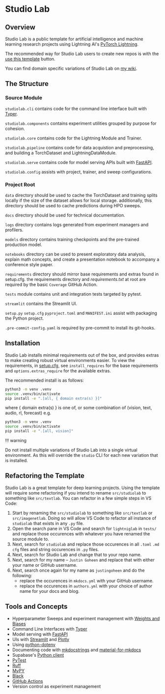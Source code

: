 # Studio Lab

## Overview

Studio Lab is a public template for artificial intelligence and machine learning research projects using Lightning AI's [PyTorch Lightning](https://lightning.ai/docs/pytorch/latest/).

The recommended way for Studio Lab users to create new repos is with the [use this template](https://github.com/new?template_name=studio-lab&template_owner=JustinGoheen) button.

You can find domain specific variations of Studio Lab on [my wiki](https://justingoheen.github.io/pages/studiolabs/).

## The Structure

### Source Module

`studiolab.cli` contains code for the command line interface built with [Typer](https://typer.tiangolo.com/).

`studiolab.components` contains experiment utilities grouped by purpose for cohesion.

`studiolab.core` contains code for the Lightning Module and Trainer.

`studiolab.pipeline` contains code for data acquistion and preprocessing, and building a TorchDataset and LightningDataModule.

`studiolab.serve` contains code for model serving APIs built with [FastAPI](https://fastapi.tiangolo.com/project-generation/#machine-learning-models-with-spacy-and-fastapi).

`studiolab.config` assists with project, trainer, and sweep configurations.

### Project Root

`data` directory should be used to cache the TorchDataset and training splits locally if the size of the dataset allows for local storage. additionally, this directory should be used to cache predictions during HPO sweeps.

`docs` directory should be used for technical documentation.

`logs` directory contains logs generated from experiment managers and profilers.

`models` directory contains training checkpoints and the pre-trained production model.

`notebooks` directory can be used to present exploratory data analysis, explain math concepts, and create a presentation notebook to accompany a conference style paper.

`requirements` directory should mirror base requirements and extras found in setup.cfg. the requirements directory and _requirements.txt_ at root are required by the basic `Coverage` GitHub Action.

`tests` module contains unit and integration tests targeted by pytest.

`streamlit` contains the Streamlit UI.

`setup.py` `setup.cfg` `pyproject.toml` and `MANIFEST.ini` assist with packaging the Python project.

`.pre-commit-config.yaml` is required by pre-commit to install its git-hooks.

## Installation

Studio Lab installs minimal requirements out of the box, and provides extras to make creating robust virtual environments easier. To view the requirements, in [setup.cfg](setup.cfg), see `install_requires` for the base requirements and `options.extras_require` for the available extras.

The recommended install is as follows:

```sh
python3 -m venv .venv
source .venv/bin/activate
pip install -e ".[all, { domain extra(s) }]"
```

where { domain extra(s) } is one of, or some combination of (vision, text, audio, rl, forecast) e.g.

```sh
python3 -m venv .venv
source .venv/bin/activate
pip install -e ".[all, vision]"
```

!!! warning

   Do not install multiple variations of Studio Lab into a single virtual environment. As this will override the `studio` CLI for each new variation that is installed.

## Refactoring the Template

Studio Lab is a great template for deep learning projects. Using the template will require some refactoring if you intend to rename `src/studiolab` to something like `src/textlab`. You can refactor in a few simple steps in VS Code:

1. Start by renaming the `src/studiolab` to something like `src/textlab` or `src/imagenetlab`. Doing so will allow VS Code to refactor all instance of `studiolab` that exists in any `.py` file.
2. Open the search pane in VS Code and search for `lightniglab` in `tests/` and replace those occurences with whatever you have renamed the source module to.
3. Next, search for `studiolab` and replace those occurences in all `.toml` `.md` `cfg` files and string occurences in `.py` files.
4. Next, search for Studio Lab and change that to your repo name.
5. Next, search for my name – `Justin Goheen` and replace that with either your name or GitHub username.
6. Next, search once again for my name as `justingoheen` and do the following:
   - replace the occurences in `mkdocs.yml` with your GitHub username.
   - replace the occurences in `authors.yml` with your choice of author name for your docs and blog.

## Tools and Concepts

- Hyperparameter Sweeps and experiment management with [Weights and Biases](https://wandb.ai/site)
- Command Line Interfaces with [Typer](https://typer.tiangolo.com)
- Model serving with [FastAPI](https://fastapi.tiangolo.com)
- UIs with [Streamlit](https://streamlit.io) and [Plotly](https://plotly.com/python/)
- Using [python-dotenv](https://github.com/theskumar/python-dotenv)
- Documenting code with [mkdocstrings](https://mkdocstrings.github.io) and [material-for-mkdocs](https://squidfunk.github.io/mkdocs-material/)
- Supabase's [Python client](https://supabase.com/docs/reference/python/initializing)
- [PyTest](https://docs.pytest.org/en/stable/)
- [Ruff](https://docs.astral.sh/ruff/)
- [MyPY](https://mypy.readthedocs.io/en/stable/)
- [Black](https://black.readthedocs.io/en/stable/)
- [GitHub Actions](https://github.com/features/actions)
- Version control as experiment management
